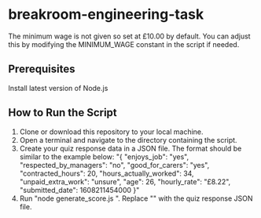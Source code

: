 # breakroom-engineering-task
The minimum wage is not given so set at £10.00 by default. You can adjust this by modifying the MINIMUM_WAGE constant in the script if needed.

## Prerequisites
Install latest version of Node.js

## How to Run the Script
1. Clone or download this repository to your local machine.
2. Open a terminal and navigate to the directory containing the script.
3. Create your quiz response data in a JSON file. The format should be similar to the example below:
   "{
       "enjoys_job": "yes",
       "respected_by_managers": "no",
       "good_for_carers": "yes",
       "contracted_hours": 20,
       "hours_actually_worked": 34,
       "unpaid_extra_work": "unsure",
       "age": 26,
       "hourly_rate": "£8.22",
       "submitted_date": 1608211454000
   }"
4. Run "node generate_score.js <filename>". Replace "<filename>" with the quiz response JSON file.
